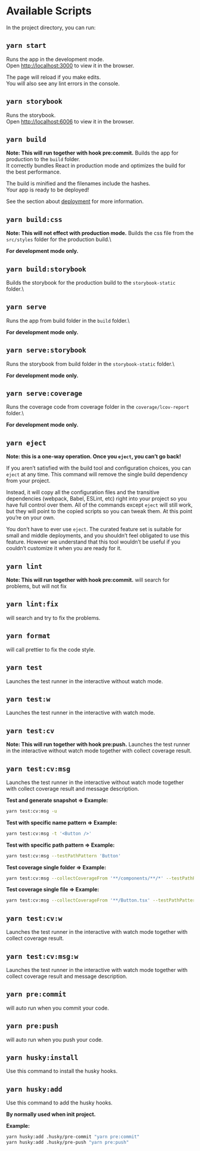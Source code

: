 # Available Scripts

In the project directory, you can run:

## `yarn start`

Runs the app in the development mode.\
Open [http://localhost:3000](http://localhost:3000) to view it in the browser.

The page will reload if you make edits.\
You will also see any lint errors in the console.

## `yarn storybook`

Runs the storybook.\
Open [http://localhost:6006](http://localhost:6006) to view it in the browser.

## `yarn build`

**Note: This will run together with hook pre:commit.**
Builds the app for production to the `build` folder.\
It correctly bundles React in production mode and optimizes the build for the best performance.

The build is minified and the filenames include the hashes.\
Your app is ready to be deployed!

See the section about [deployment](https://facebook.github.io/create-react-app/docs/deployment) for more information.

## `yarn build:css`

**Note: This will not effect with production mode.**
Builds the css file from the `src/styles` folder for the production build.\

**For development mode only.**

## `yarn build:storybook`

Builds the storybook for the production build to the `storybook-static` folder.\

## `yarn serve`

Runs the app from build folder in the `build` folder.\

**For development mode only.**

## `yarn serve:storybook`

Runs the storybook from build folder in the `storybook-static` folder.\

**For development mode only.**

## `yarn serve:coverage`

Runs the coverage code from coverage folder in the `coverage/lcov-report` folder.\

**For development mode only.**

## `yarn eject`

**Note: this is a one-way operation. Once you `eject`, you can’t go back!**

If you aren’t satisfied with the build tool and configuration choices, you can `eject` at any time. This command will remove the single build dependency from your project.

Instead, it will copy all the configuration files and the transitive dependencies (webpack, Babel, ESLint, etc) right into your project so you have full control over them. All of the commands except `eject` will still work, but they will point to the copied scripts so you can tweak them. At this point you’re on your own.

You don’t have to ever use `eject`. The curated feature set is suitable for small and middle deployments, and you shouldn’t feel obligated to use this feature. However we understand that this tool wouldn’t be useful if you couldn’t customize it when you are ready for it.

## `yarn lint`

**Note: This will run together with hook pre:commit.**
will search for problems, but will not fix

## `yarn lint:fix`

will search and try to fix the problems.

## `yarn format`

will call prettier to fix the code style.

## `yarn test`

Launches the test runner in the interactive without watch mode.

## `yarn test:w`

Launches the test runner in the interactive with watch mode.

## `yarn test:cv`

**Note: This will run together with hook pre:push.**
Launches the test runner in the interactive without watch mode together with collect coverage result.

## `yarn test:cv:msg`

Launches the test runner in the interactive without watch mode together with collect coverage result and message description.

**Test and generate snapshot => Example:**

```sh
yarn test:cv:msg -u
```

**Test with specific name pattern => Example:**

```sh
yarn test:cv:msg -t '<Button />'
```

**Test with specific path pattern => Example:**

```sh
yarn test:cv:msg --testPathPattern 'Button'
```

**Test coverage single folder => Example:**

```sh
yarn test:cv:msg --collectCoverageFrom '**/components/**/*' --testPathPattern 'components'
```

**Test coverage single file => Example:**

```sh
yarn test:cv:msg --collectCoverageFrom '**/Button.tsx' --testPathPattern 'Button.test'
```

## `yarn test:cv:w`

Launches the test runner in the interactive with watch mode together with collect coverage result.

## `yarn test:cv:msg:w`

Launches the test runner in the interactive with watch mode together with collect coverage result and message description.

## `yarn pre:commit`

will auto run when you commit your code.

## `yarn pre:push`

will auto run when you push your code.

## `yarn husky:install`

Use this command to install the husky hooks.

## `yarn husky:add`

Use this command to add the husky hooks.

**By normally used when init project.**

**Example:**

```sh
yarn husky:add .husky/pre-commit "yarn pre:commit"
yarn husky:add .husky/pre-push "yarn pre:push"
```
